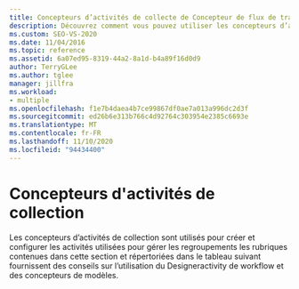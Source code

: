 ```yaml
---
title: Concepteurs d’activités de collecte de Concepteur de flux de travail
description: Découvrez comment vous pouvez utiliser les concepteurs d’activités de collection pour créer et configurer des activités utilisées pour gérer des regroupements.
ms.custom: SEO-VS-2020
ms.date: 11/04/2016
ms.topic: reference
ms.assetid: 6a07ed95-8319-44a2-8a1d-b4a89f16d0d9
author: TerryGLee
ms.author: tglee
manager: jillfra
ms.workload:
- multiple
ms.openlocfilehash: f1e7b4daea4b7ce99867df0ae7a013a996dc2d3f
ms.sourcegitcommit: ed26b6e313b766c4d92764c303954e2385c6693e
ms.translationtype: MT
ms.contentlocale: fr-FR
ms.lasthandoff: 11/10/2020
ms.locfileid: "94434400"
---
```

# <a name="collection-activity-designers"></a>Concepteurs d'activités de collection

Les concepteurs d’activités de collection sont utilisés pour créer et configurer les activités utilisées pour gérer les regroupements les rubriques contenues dans cette section et répertoriées dans le tableau suivant fournissent des conseils sur l’utilisation du Designeractivity de workflow et des concepteurs de modèles.
